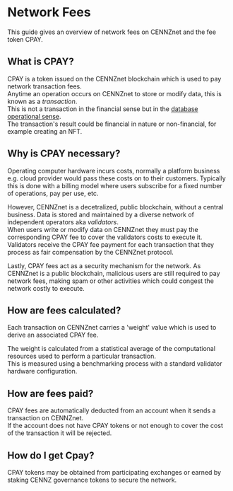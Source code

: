 # Network Fees

This guide gives an overview of network fees on CENNZnet and the fee token CPAY.  

## What is CPAY?

CPAY is a token issued on the CENNZnet blockchain which is used to pay network transaction fees.  
Anytime an operation occurs on CENNZnet to store or modify data, this is known as a _transaction_.  
This is not a transaction in the financial sense but in the [database operational sense](https://en.wikipedia.org/wiki/Database_transaction).  
The transaction's result could be financial in nature or non-financial, for example creating an NFT.  

## Why is CPAY necessary?

Operating computer hardware incurs costs, normally a platform business e.g. cloud provider would pass these costs on to their customers. Typically this is done with a billing model where users subscribe for a fixed number of operations, pay per use, etc.  

However, CENNZnet is a decetralized, public blockchain, without a central business. Data is stored and maintained by a diverse network of independent operators aka _validators_.  
When users write or modify data on CENNZnet they must pay the corresponding CPAY fee to cover the validators costs to execute it.  
Validators receive the CPAY fee payment for each transaction that they process as fair compensation by the CENNZnet protocol.  

Lastly, CPAY fees act as a security mechanism for the network. As CENNZnet is a public blockchain,
malicious users are still required to pay network fees, making spam or other activities which could congest the network costly to execute.  

## How are fees calculated?

Each transaction on CENNZnet carries a 'weight' value which is used to derive an associated CPAY fee.

The weight is calculated from a statistical average of the computational resources used to perform a particular transaction.  
This is measured using a benchmarking process with a standard validator hardware configuration. 

## How are fees paid?

CPAY fees are automatically deducted from an account when it sends a transaction on CENNZnet.  
If the account does not have CPAY tokens or not enough to cover the cost of the transaction it will be rejected.  

## How do I get Cpay?

CPAY tokens may be obtained from participating exchanges or earned by staking CENNZ governance tokens to
secure the network.  
